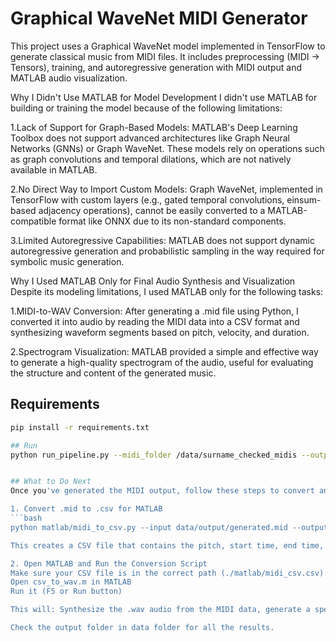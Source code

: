 # Graphical WaveNet MIDI Generator

This project uses a Graphical WaveNet model implemented in TensorFlow to generate classical music from MIDI files. It includes preprocessing (MIDI → Tensors), training, and autoregressive generation with MIDI output and MATLAB audio visualization.

Why I Didn't Use MATLAB for Model Development
I didn't use MATLAB for building or training the model because of the following limitations:

1.Lack of Support for Graph-Based Models:
MATLAB's Deep Learning Toolbox does not support advanced architectures like Graph Neural Networks (GNNs) or Graph WaveNet. These models rely on operations such as graph convolutions and temporal dilations, which are not natively available in MATLAB.

2.No Direct Way to Import Custom Models:
Graph WaveNet, implemented in TensorFlow with custom layers (e.g., gated temporal convolutions, einsum-based adjacency operations), cannot be easily converted to a MATLAB-compatible format like ONNX due to its non-standard components.

3.Limited Autoregressive Capabilities:
MATLAB does not support dynamic autoregressive generation and probabilistic sampling in the way required for symbolic music generation.

Why I Used MATLAB Only for Final Audio Synthesis and Visualization
Despite its modeling limitations, I used MATLAB only for the following tasks:

1.MIDI-to-WAV Conversion:
After generating a .mid file using Python, I converted it into audio by reading the MIDI data into a CSV format and synthesizing waveform segments based on pitch, velocity, and duration.

2.Spectrogram Visualization:
MATLAB provided a simple and effective way to generate a high-quality spectrogram of the audio, useful for evaluating the structure and content of the generated music.

## Requirements
```bash
pip install -r requirements.txt

## Run
python run_pipeline.py --midi_folder /data/surname_checked_midis --output_dir /data/output --output_midi generated.mid --steps 100 --epochs 20


## What to Do Next
Once you've generated the MIDI output, follow these steps to convert and visualize it:

1. Convert .mid to .csv for MATLAB
```bash
python matlab/midi_to_csv.py --input data/output/generated.mid --output data/output/midi_csv.csv

This creates a CSV file that contains the pitch, start time, end time, and velocity of each note.

2. Open MATLAB and Run the Conversion Script
Make sure your CSV file is in the correct path (./matlab/midi_csv.csv). Then:
Open csv_to_wav.m in MATLAB
Run it (F5 or Run button)

This will: Synthesize the .wav audio from the MIDI data, generate a spectrogram visualization, save the outputs as: generated.wav and spectrogram.png

Check the output folder in data folder for all the results.